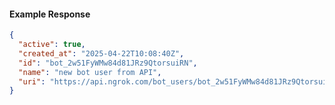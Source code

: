 <!-- Code generated for API Clients. DO NOT EDIT. -->
#### Example Response
```json
{
  "active": true,
  "created_at": "2025-04-22T10:08:40Z",
  "id": "bot_2w51FyWMw84d81JRz9QtorsuiRN",
  "name": "new bot user from API",
  "uri": "https://api.ngrok.com/bot_users/bot_2w51FyWMw84d81JRz9QtorsuiRN"
}
